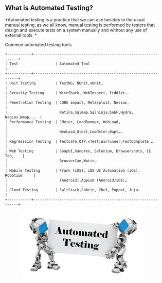 ## What is Automated Testing?
*Automated testing is a practice that we can use besides to the usual manual testing, as we all know, manual testing is performed by testers that design and execute tests on a system manually and without any use of external tools. *

Common automated testing tools

```
+-----------+---------------------------------------------------------------+
| Test       		   | Automated Tool                                     |
+-----------+---------------------------------------------------------------+
| Unit Testing   	   | TestNG, NUnit,xUnit…								|
| Security Testing     | WireShark, WebInspect, fiddler….                   |
| Penetration Testing  | CORE impact, Metasploit, Nessus, 					|
|                        Retina,Sqlmap,Sqlninja,beEF,Hydra, Nagios,Nmap…..  |              								
| Performance Testing  | JMeter, LoadRunner, WebLoad, 						|
|                        NeoLoad,Qtest,Loadster,Wapt….                      |
| Regresssion Testing  | TestCafe,QTP,vTest,Winrunner,TestComplete …        |
| Web Testing     	   | SoapUI,Ranorex, Selenium, Browsershots, IE Tab,    |
|						 BrowserCam,Watir…									|
| Mobile Testing   	   | Frank (iOS), iOS UI Automation (iOS), Robotium 	|
|			 		     (Android),Appium (Android/iOS)…					|
| Cloud Testing	       | SaltStack,Fabric, Chef, Puppet, Juju…              |
+-----------+---------------------------------------------------------------+
```

<p align="center">
  <img src="screnshot.jpg" />
</p>